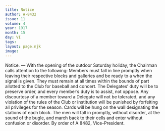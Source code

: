 ```yaml
---
title: Notice
author: A-8432 
issue: 11
volume: 4
year: 1917
month: 15
day: VI
tags:
layout: page.njk
image:
---
```

Notice. — With the opening of the outdoor Saturday holiday, the Chairman calls attention to the following:       Members must fall in line promptly when leaving their respective blocks and galleries and be ready to a when the signal is given.       They must remain at all times within the bounds of part allotted to the Club for baseball and concert.       The Delegates’ duty will be to preserve order, and every member’s duty is to assist, not oppose. Any discourtesy of a member toward a Delegate will not be tolerated, and any violation of the rules of the Club or institution will be punished by forfeiting all privileges for the season.       Cards will be hung on the wall designating the stations of each block. The men will fall in promptly, without disorder, at the sound of the bugle, and march back to their cells and enter without confusion or disorder.    By order of A 8482, Vice-President. 
